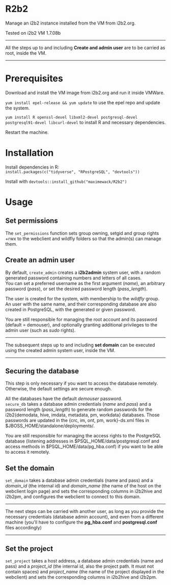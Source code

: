 # R2b2

Manage an i2b2 instance installed from the VM from i2b2.org.  

Tested on i2b2 VM 1.7.08b

----

All the steps up to and including **Create and admin user** are to be carried as root, inside the VM.  

----

# Prerequisites

Download and install the VM image from i2b2.org and run it inside VMWare.

`yum install epel-release && yum update` to use the epel repo and update the system.

`yum install R openssl-devel libxml2-devel postgresql-devel postgresql91-devel libcurl-devel` to install R and necessary dependencies.

Restart the machine.

# Installation

Install dependencies in R:  
`install.packages(c("tidyverse", "RPostgreSQL", "devtools"))`

Install with `devtools::install_github("maximewack/R2b2")`  

# Usage

## Set permissions

The `set_permissions` function sets group owning, setgid and group rights +rwx to the webclient and wildfly folders so that the admin(s) can manage them.

## Create an admin user

By default, `create_admin` creates a **i2b2admin** system user, with a random generated password containing numbers and letters of all cases.  
You can set a preferred username as the first argument (*name*), an arbitrary password (*pass*), or set the desired password length (*pass_length*).

The user is created for the system, with membership to the *wildfly* group.  
An user with the same name, and their corresponding database are also created in PostgreSQL, with the generated or given password.

You are still responsible for managing the root account and its password (default = demouser), and optionally  granting additional privileges to the admin user (such as *sudo* rights).

----

The subsequent steps up to and including **set domain** can be executed using the created admin system user, inside the VM.  

----

## Securing the database

This step is only necessary if you want to access the database remotely. Otherwise, the default settings are secure enough.

All the databases have the default *demouser* password.  
`secure_db` takes a database admin credentials (*name* and *pass*) and a password length (*pass_length*) to generate random passwords for the i2b2{demodata, hive, imdata, metadata, pm, workdata} databases. Those passwords are updated in the {crc, im, ont, pm, work}-ds.xml files in $JBOSS_HOME/standalone/deployments/.

You are still responsible for managing the access rights to the PostgreSQL database (listening addresses in $PSQL_HOME/data/postgresql.conf and access methods in $PSQL_HOME/data/pg_hba.conf) if you want to be able to access it remotely.

## Set the domain

`set_domain` takes a database admin credentials (name and pass) and a *domain_id* (the internal id) and *domain_name* (the name of the host on the webclient login page) and sets the corresponding columns in i2b2hive and i2b2pm, and configures the webclient to connect to this domain.

----

The next steps can be carried with another user, as long as you provide the necessary credentials (database admin account), and even from a different machine (you'll have to configure the **pg_hba.conf** and **postgresql.conf** files accordingly)

----

## Set the project

`set_project` takes a host address, a database admin credentials (name and pass) and a *project_id* (the internal id, also the project path. It must not contain spaces) and *project_name* (the name of the project displayed in the webclient) and sets the corresponding columns in i2b2hive and i2b2pm.
